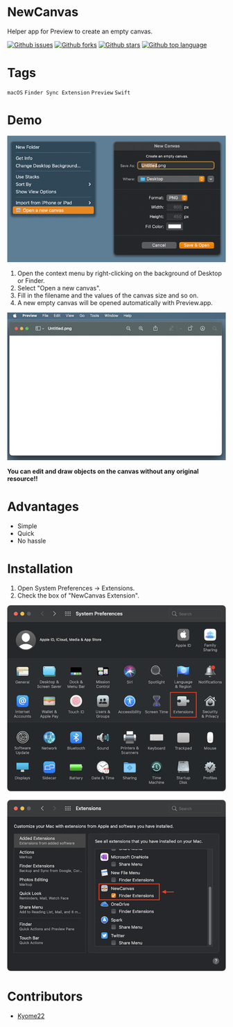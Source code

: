 # NewCanvas

<!-- # Short Description -->

Helper app for Preview to create an empty canvas.

<!-- # Badges -->

[![Github issues](https://img.shields.io/github/issues/Kyome22/PreviewHelper)](https://github.com/Kyome22/NewCanvas/issues)
[![Github forks](https://img.shields.io/github/forks/Kyome22/PreviewHelper)](https://github.com/Kyome22/NewCanvas/network/members)
[![Github stars](https://img.shields.io/github/stars/Kyome22/PreviewHelper)](https://github.com/Kyome22/NewCanvas/stargazers)
[![Github top language](https://img.shields.io/github/languages/top/Kyome22/PreviewHelper)](https://github.com/Kyome22/NewCanvas/)

# Tags

`macOS` `Finder Sync Extension` `Preview` `Swift`

# Demo

![Demo](resources/file0.png)

1. Open the context menu by right-clicking on the background of Desktop or Finder.
1. Select "Open a new canvas".
1. Fill in the filename and the values of the canvas size and so on.
1. A new empty canvas will be opened automatically with Preview.app.

![Demo](resources/file1.png)

**You can edit and draw objects on the canvas without any original resource!!**

# Advantages

- Simple
- Quick
- No hassle

# Installation

1. Open System Preferences -> Extensions.
1. Check the box of "NewCanvas Extension".

![Demo](resources/file2.png)

# Contributors

- [Kyome22](https://github.com/Kyome22)
